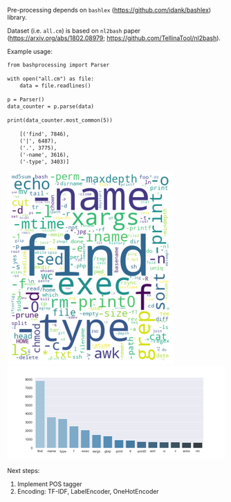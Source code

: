 Pre-processing depends on `bashlex` (https://github.com/idank/bashlex) library.  
  
Dataset (i.e. `all.cm`) is based on `nl2bash` paper (https://arxiv.org/abs/1802.08979; https://github.com/TellinaTool/nl2bash).  

Example usage:
```
from bashprocessing import Parser

with open("all.cm") as file:
    data = file.readlines()

p = Parser()
data_counter = p.parse(data)

print(data_counter.most_common(5))

    [('find', 7846),
    ('|', 6487),
    ('.', 3775),
    ('-name', 3616),
    ('-type', 3403)]
```

![alt text](img/wordcloud.png "WordCloud of most common elements")
![alt text](img/absolute_element_counts.png "Absolute Element Counts")


Next steps:
1. Implement POS tagger
2. Encoding: TF-IDF, LabelEncoder, OneHotEncoder
